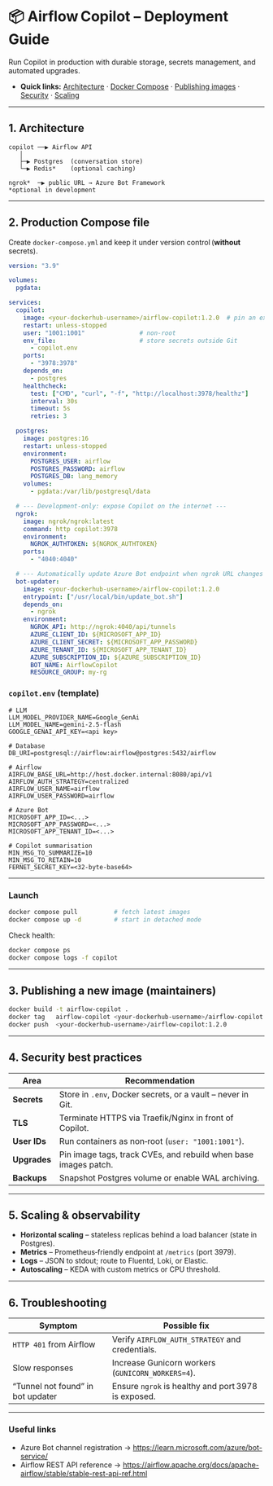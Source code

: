 # 📦 Airflow Copilot – Deployment Guide

Run Copilot in production with durable storage, secrets management, and automated upgrades.

* **Quick links:** [Architecture](#1-architecture) · [Docker Compose](#2-production-compose-file) · [Publishing images](#3-publishing-a-new-image) · [Security](#4-security-best-practices) · [Scaling](#5-scaling--observability)

---

## 1. Architecture

```
copilot ──▶ Airflow API
   │
   ├─▶ Postgres  (conversation store)
   └─▶ Redis*    (optional caching)

ngrok*  ─▶ public URL → Azure Bot Framework  
*optional in development
```

---

## 2. Production Compose file

Create `docker-compose.yml` and keep it under version control (**without** secrets).

```yaml
version: "3.9"

volumes:
  pgdata:

services:
  copilot:
    image: <your-dockerhub-username>/airflow-copilot:1.2.0  # pin an exact tag
    restart: unless-stopped
    user: "1001:1001"               # non‑root
    env_file:                       # store secrets outside Git
      - copilot.env
    ports:
      - "3978:3978"
    depends_on:
      - postgres
    healthcheck:
      test: ["CMD", "curl", "-f", "http://localhost:3978/healthz"]
      interval: 30s
      timeout: 5s
      retries: 3

  postgres:
    image: postgres:16
    restart: unless-stopped
    environment:
      POSTGRES_USER: airflow
      POSTGRES_PASSWORD: airflow
      POSTGRES_DB: lang_memory
    volumes:
      - pgdata:/var/lib/postgresql/data

  # --- Development‑only: expose Copilot on the internet ---
  ngrok:
    image: ngrok/ngrok:latest
    command: http copilot:3978
    environment:
      NGROK_AUTHTOKEN: ${NGROK_AUTHTOKEN}
    ports:
      - "4040:4040"

  # --- Automatically update Azure Bot endpoint when ngrok URL changes ---
  bot-updater:
    image: <your-dockerhub-username>/airflow-copilot:1.2.0
    entrypoint: ["/usr/local/bin/update_bot.sh"]
    depends_on:
      - ngrok
    environment:
      NGROK_API: http://ngrok:4040/api/tunnels
      AZURE_CLIENT_ID: ${MICROSOFT_APP_ID}
      AZURE_CLIENT_SECRET: ${MICROSOFT_APP_PASSWORD}
      AZURE_TENANT_ID: ${MICROSOFT_APP_TENANT_ID}
      AZURE_SUBSCRIPTION_ID: ${AZURE_SUBSCRIPTION_ID}
      BOT_NAME: AirflowCopilot
      RESOURCE_GROUP: my-rg
```

### `copilot.env` (template)

```
# LLM
LLM_MODEL_PROVIDER_NAME=Google_GenAi
LLM_MODEL_NAME=gemini-2.5-flash
GOOGLE_GENAI_API_KEY=<api key>

# Database
DB_URI=postgresql://airflow:airflow@postgres:5432/airflow

# Airflow
AIRFLOW_BASE_URL=http://host.docker.internal:8080/api/v1
AIRFLOW_AUTH_STRATEGY=centralized
AIRFLOW_USER_NAME=airflow
AIRFLOW_USER_PASSWORD=airflow

# Azure Bot
MICROSOFT_APP_ID=<...>
MICROSOFT_APP_PASSWORD=<...>
MICROSOFT_APP_TENANT_ID=<...>

# Copilot summarisation
MIN_MSG_TO_SUMMARIZE=10
MIN_MSG_TO_RETAIN=10
FERNET_SECRET_KEY=<32-byte-base64>
```

---

### Launch

```bash
docker compose pull          # fetch latest images
docker compose up -d         # start in detached mode
```

Check health:

```bash
docker compose ps
docker compose logs -f copilot
```

---

## 3. Publishing a new image (maintainers)

```bash
docker build -t airflow-copilot .
docker tag   airflow-copilot <your-dockerhub-username>/airflow-copilot:1.2.0
docker push  <your-dockerhub-username>/airflow-copilot:1.2.0
```

---

## 4. Security best practices

| Area | Recommendation |
|------|----------------|
| **Secrets** | Store in `.env`, Docker secrets, or a vault – never in Git. |
| **TLS** | Terminate HTTPS via Traefik/Nginx in front of Copilot. |
| **User IDs** | Run containers as non‑root (`user: "1001:1001"`). |
| **Upgrades** | Pin image tags, track CVEs, and rebuild when base images patch. |
| **Backups** | Snapshot Postgres volume or enable WAL archiving. |

---

## 5. Scaling & observability

* **Horizontal scaling** – stateless replicas behind a load balancer (state in Postgres).  
* **Metrics** – Prometheus‑friendly endpoint at `/metrics` (port 3979).  
* **Logs** – JSON to stdout; route to Fluentd, Loki, or Elastic.  
* **Autoscaling** – KEDA with custom metrics or CPU threshold.

---

## 6. Troubleshooting

| Symptom | Possible fix |
|---------|--------------|
| `HTTP 401` from Airflow | Verify `AIRFLOW_AUTH_STRATEGY` and credentials. |
| Slow responses | Increase Gunicorn workers (`GUNICORN_WORKERS=4`). |
| “Tunnel not found” in bot updater | Ensure `ngrok` is healthy and port 3978 is exposed. |

---

### Useful links

* Azure Bot channel registration → <https://learn.microsoft.com/azure/bot-service/>  
* Airflow REST API reference → <https://airflow.apache.org/docs/apache-airflow/stable/stable-rest-api-ref.html>
